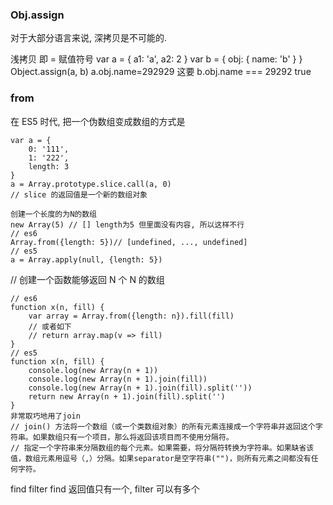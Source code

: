 ### Obj.assign

对于大部分语言来说, 深拷贝是不可能的.

浅拷贝 即 = 赋值符号
var a = {
a1: 'a',
a2: 2
}
var b = {
obj: {
name: 'b'
}
}
Object.assign(a, b)
a.obj.name=292929
这要 b.obj.name === 29292 true

### from

在 ES5 时代, 把一个伪数组变成数组的方式是

```
var a = {
    0: '111',
    1: '222',
    length: 3
}
a = Array.prototype.slice.call(a, 0)
// slice 的返回值是一个新的数组对象

创建一个长度的为N的数组
new Array(5) // [] length为5 但里面没有内容, 所以这样不行
// es6
Array.from({length: 5})// [undefined, ..., undefined]
// es5
a = Array.apply(null, {length: 5})
```

// 创建一个函数能够返回 N 个 N 的数组

```
// es6
function x(n, fill) {
    var array = Array.from({length: n}).fill(fill)
    // 或者如下
    // return array.map(v => fill)
}
// es5
function x(n, fill) {
    console.log(new Array(n + 1))
	console.log(new Array(n + 1).join(fill))
	console.log(new Array(n + 1).join(fill).split(''))
	return new Array(n + 1).join(fill).split('')
}
非常取巧地用了join
// join() 方法将一个数组（或一个类数组对象）的所有元素连接成一个字符串并返回这个字符串。如果数组只有一个项目，那么将返回该项目而不使用分隔符。
// 指定一个字符串来分隔数组的每个元素。如果需要，将分隔符转换为字符串。如果缺省该值，数组元素用逗号（,）分隔。如果separator是空字符串("")，则所有元素之间都没有任何字符。
```

find filter
find 返回值只有一个, filter 可以有多个
